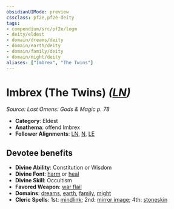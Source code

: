 ```yaml
---
obsidianUIMode: preview
cssclass: pf2e,pf2e-deity
tags:
- compendium/src/pf2e/logm
- deity/eldest
- domain/dreams/deity
- domain/earth/deity
- domain/family/deity
- domain/might/deity
aliases: ["Imbrex", "The Twins"]
---
```

# Imbrex (The Twins) *([LN](/rules/traits/lawful-neutral-b1.md))*  
*Source: Lost Omens: Gods & Magic p. 78*  

- **Category**: Eldest
- **Anathema**: offend Imbrex
- **Follower Alignments**: [LN](/rules/traits/lawful-neutral-b1.md), [N](/rules/traits/neutral-b1.md), [LE](/rules/traits/lawful-evil-b1.md)

## Devotee benefits

- **Divine Ability**: Constitution or Wisdom
- **Divine Font**: [harm](/compendium/spells/harm.md) or [heal](/compendium/spells/heal.md)
- **Divine Skill**: Occultism
- **Favored Weapon**: [war flail](/compendium/equipment/items/war-flail.md)
- **Domains**: [dreams](/compendium/setting/domains.md#Dreams), [earth](/compendium/setting/domains.md#Earth), [family](/compendium/setting/domains.md#Family), [might](/compendium/setting/domains.md#Might)
- **Cleric Spells**: 1st: [mindlink](/compendium/spells/mindlink.md); 2nd: [mirror image](/compendium/spells/mirror-image.md); 4th: [stoneskin](/compendium/spells/stoneskin.md)